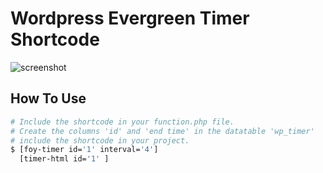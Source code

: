 # Wordpress Evergreen Timer Shortcode

![screenshot](https://raw.githubusercontent.com/amitmerchant1990/electron-markdownify/master/app/img/markdownify.gif)

## How To Use

```bash
# Include the shortcode in your function.php file.
# Create the columns 'id' and 'end time' in the datatable 'wp_timer' 
# include the shortcode in your project.
$ [foy-timer id='1' interval='4']
  [timer-html id='1' ]
 
